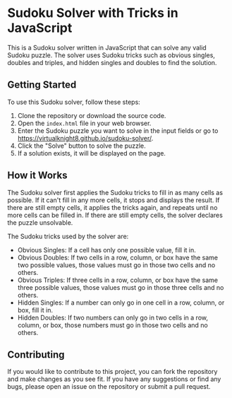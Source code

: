 # Sudoku Solver with Tricks in JavaScript

This is a Sudoku solver written in JavaScript that can solve any valid Sudoku puzzle. The solver uses Sudoku tricks such as obvious singles, doubles and triples, and hidden singles and doubles to find the solution.

## Getting Started

To use this Sudoku solver, follow these steps:

1. Clone the repository or download the source code.
2. Open the `index.html` file in your web browser.
3. Enter the Sudoku puzzle you want to solve in the input fields or go to https://virtualknight8.github.io/sudoku-solver/.
4. Click the "Solve" button to solve the puzzle.
5. If a solution exists, it will be displayed on the page.

## How it Works

The Sudoku solver first applies the Sudoku tricks to fill in as many cells as possible. If it can't fill in any more cells, it stops and displays the result. If there are still empty cells, it applies the tricks again, and repeats until no more cells can be filled in. If there are still empty cells, the solver declares the puzzle unsolvable.

The Sudoku tricks used by the solver are:

- Obvious Singles: If a cell has only one possible value, fill it in.
- Obvious Doubles: If two cells in a row, column, or box have the same two possible values, those values must go in those two cells and no others.
- Obvious Triples: If three cells in a row, column, or box have the same three possible values, those values must go in those three cells and no others.
- Hidden Singles: If a number can only go in one cell in a row, column, or box, fill it in.
- Hidden Doubles: If two numbers can only go in two cells in a row, column, or box, those numbers must go in those two cells and no others.

## Contributing

If you would like to contribute to this project, you can fork the repository and make changes as you see fit. If you have any suggestions or find any bugs, please open an issue on the repository or submit a pull request.
